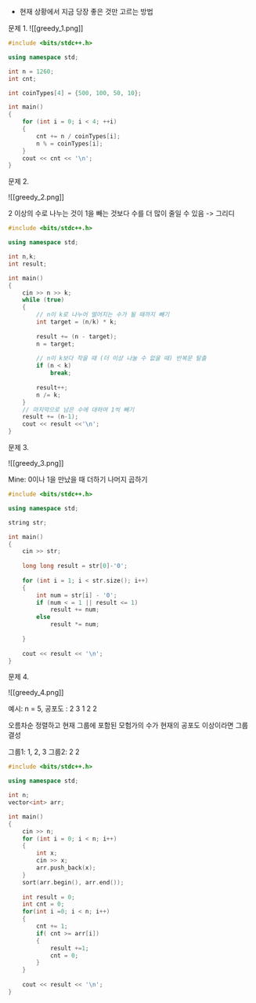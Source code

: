 
* 현재 상황에서 지금 당장 좋은 것만 고르는 방법


문제 1.
 ![[greedy_1.png]]

```cpp
#include <bits/stdc++.h>

using namespace std;

int n = 1260;
int cnt;

int coinTypes[4] = {500, 100, 50, 10};

int main()
{
	for (int i = 0; i < 4; ++i)
	{
		cnt += n / coinTypes[i];
		n % = coinTypes[i];
	}
	cout << cnt << '\n';
}


```

문제 2. 

![[greedy_2.png]]


2 이상의 수로 나누는 것이 1을 빼는 것보다 수를 더 많이 줄일 수 있음 -> 그리디

```cpp
#include <bits/stdc++.h>

using namespace std;

int n,k;
int result;

int main()
{
	cin >> n >> k;
	while (true)
	{
		// n이 k로 나누어 떨어지는 수가 될 때까지 빼기
		int target = (n/k) * k;
		
		result += (n - target);
		n = target;
		
		// n이 k보다 작을 때 (더 이상 나눌 수 없을 때) 반복문 탈출
		if (n < k)
			break;
		
		result++;
		n /= k;
	}
	// 마지막으로 남은 수에 대하여 1씩 빼기
	result += (n-1);
	cout << result <<'\n';
}
```

문제 3.

![[greedy_3.png]]

Mine: 0이나 1을 만났을 때 더하기 나머지 곱하기

```cpp
#include <bits/stdc++.h>

using namespace std;

string str;

int main()
{
	cin >> str;
	
	long long result = str[0]-'0';
	
	for (int i = 1; i < str.size(); i++)
	{
		int num = str[i] - '0';
		if (num < = 1 || result <= 1)
			result += num;
		else
			result *= num;
		
	}
	
	cout << result << '\n';
}

```

문제 4.

![[greedy_4.png]]

예시: n = 5, 공포도 : 2 3 1 2 2

오름차순 정렬하고 현재 그룹에 포함된 모험가의 수가 현재의 공포도 이상이라면 그룹 결성 

그룹1: 1, 2, 3
그룹2: 2 2

```cpp
#include <bits/stdc++.h>

using namespace std;

int n;
vector<int> arr;

int main()
{
	cin >> n;
	for (int i = 0; i < n; i++)
	{
		int x;
		cin >> x;
		arr.push_back(x);
	}
	sort(arr.begin(), arr.end());
	
	int result = 0;
	int cnt = 0;
	for(int i =0; i < n; i++)
	{
		cnt += 1;
		if( cnt >= arr[i])
		{
			result +=1;
			cnt = 0;
		}
	}
	
	cout << result << '\n';
}



```